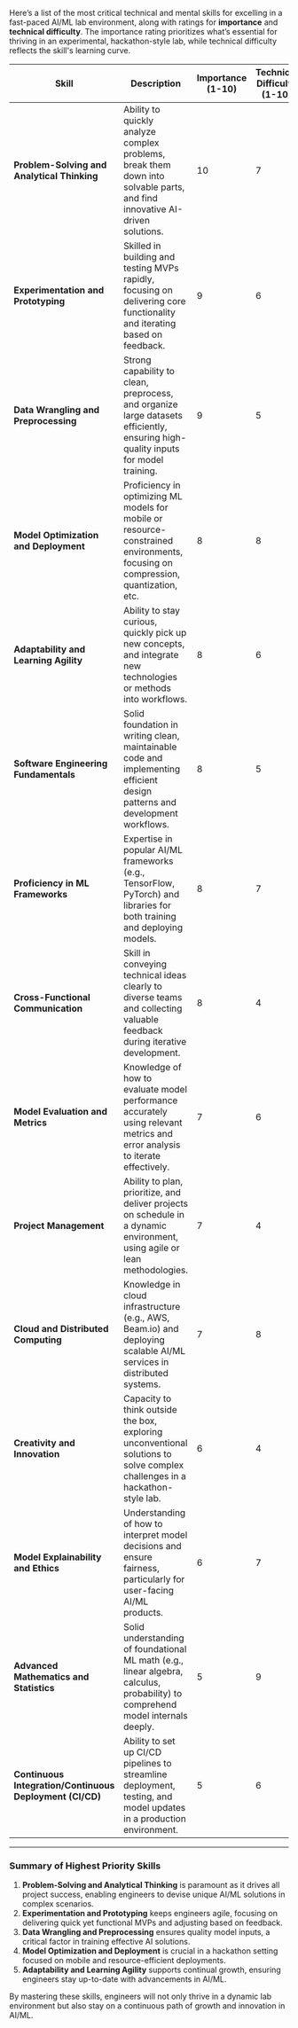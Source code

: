 Here’s a list of the most critical technical and mental skills for excelling in a fast-paced AI/ML lab environment, along with ratings for **importance** and **technical difficulty**. The importance rating prioritizes what’s essential for thriving in an experimental, hackathon-style lab, while technical difficulty reflects the skill's learning curve.

| Skill                                 | Description                                                                                                                   | Importance (1-10) | Technical Difficulty (1-10) |
|---------------------------------------|-------------------------------------------------------------------------------------------------------------------------------|--------------------|-----------------------------|
| **Problem-Solving and Analytical Thinking** | Ability to quickly analyze complex problems, break them down into solvable parts, and find innovative AI-driven solutions.    | 10                 | 7                           |
| **Experimentation and Prototyping**        | Skilled in building and testing MVPs rapidly, focusing on delivering core functionality and iterating based on feedback.       | 9                  | 6                           |
| **Data Wrangling and Preprocessing**       | Strong capability to clean, preprocess, and organize large datasets efficiently, ensuring high-quality inputs for model training. | 9                  | 5                           |
| **Model Optimization and Deployment**      | Proficiency in optimizing ML models for mobile or resource-constrained environments, focusing on compression, quantization, etc. | 8                  | 8                           |
| **Adaptability and Learning Agility**      | Ability to stay curious, quickly pick up new concepts, and integrate new technologies or methods into workflows.               | 8                  | 6                           |
| **Software Engineering Fundamentals**      | Solid foundation in writing clean, maintainable code and implementing efficient design patterns and development workflows.      | 8                  | 5                           |
| **Proficiency in ML Frameworks**           | Expertise in popular AI/ML frameworks (e.g., TensorFlow, PyTorch) and libraries for both training and deploying models.         | 8                  | 7                           |
| **Cross-Functional Communication**         | Skill in conveying technical ideas clearly to diverse teams and collecting valuable feedback during iterative development.     | 8                  | 4                           |
| **Model Evaluation and Metrics**           | Knowledge of how to evaluate model performance accurately using relevant metrics and error analysis to iterate effectively.     | 7                  | 6                           |
| **Project Management**                     | Ability to plan, prioritize, and deliver projects on schedule in a dynamic environment, using agile or lean methodologies.     | 7                  | 4                           |
| **Cloud and Distributed Computing**        | Knowledge in cloud infrastructure (e.g., AWS, Beam.io) and deploying scalable AI/ML services in distributed systems.           | 7                  | 8                           |
| **Creativity and Innovation**              | Capacity to think outside the box, exploring unconventional solutions to solve complex challenges in a hackathon-style lab.     | 6                  | 4                           |
| **Model Explainability and Ethics**        | Understanding of how to interpret model decisions and ensure fairness, particularly for user-facing AI/ML products.            | 6                  | 7                           |
| **Advanced Mathematics and Statistics**    | Solid understanding of foundational ML math (e.g., linear algebra, calculus, probability) to comprehend model internals deeply. | 5                  | 9                           |
| **Continuous Integration/Continuous Deployment (CI/CD)** | Ability to set up CI/CD pipelines to streamline deployment, testing, and model updates in a production environment.            | 5                  | 6                           |

---

### Summary of Highest Priority Skills

1. **Problem-Solving and Analytical Thinking** is paramount as it drives all project success, enabling engineers to devise unique AI/ML solutions in complex scenarios.
2. **Experimentation and Prototyping** keeps engineers agile, focusing on delivering quick yet functional MVPs and adjusting based on feedback.
3. **Data Wrangling and Preprocessing** ensures quality model inputs, a critical factor in training effective AI solutions.
4. **Model Optimization and Deployment** is crucial in a hackathon setting focused on mobile and resource-efficient deployments.
5. **Adaptability and Learning Agility** supports continual growth, ensuring engineers stay up-to-date with advancements in AI/ML.

By mastering these skills, engineers will not only thrive in a dynamic lab environment but also stay on a continuous path of growth and innovation in AI/ML.
